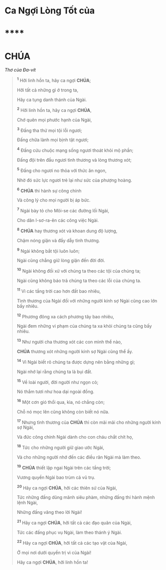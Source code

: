 # Ca Ngợi Lòng Tốt của

# \*\*\*\*

# CHÚA

_Thơ của Đa-vít_

> <sup><b>1</b></sup> Hỡi linh hồn ta, hãy ca ngợi **CHÚA**;
>
> Hỡi tất cả những gì ở trong ta,
>
> Hãy ca tụng danh thánh của Ngài.
>
> <sup><b>2</b></sup> Hỡi linh hồn ta, hãy ca ngợi **CHÚA**,
>
> Chớ quên mọi phước hạnh của Ngài,
>
> <sup><b>3</b></sup> Đấng tha thứ mọi tội lỗi ngươi;
>
> Đấng chữa lành mọi bịnh tật ngươi;
>
> <sup><b>4</b></sup> Đấng cứu chuộc mạng sống ngươi thoát khỏi mộ phần;
>
> Đấng đội trên đầu ngươi tình thương và lòng thương xót;
>
> <sup><b>5</b></sup> Đấng cho ngươi no thỏa với thức ăn ngon,
>
> Nhờ đó sức lực ngươi trẻ lại như sức của phượng hoàng.
>
> <sup><b>6</b></sup> **CHÚA** thi hành sự công chính
>
> Và công lý cho mọi người bị áp bức.
>
> <sup><b>7</b></sup> Ngài bày tỏ cho Môi-se các đường lối Ngài,
>
> Cho dân I-sơ-ra-ên các công việc Ngài.
>
> <sup><b>8</b></sup> **CHÚA** hay thương xót và khoan dung độ lượng,
>
> Chậm nóng giận và đầy dẫy tình thương.
>
> <sup><b>9</b></sup> Ngài không bắt tội luôn luôn;
>
> Ngài cũng chẳng giữ lòng giận đến đời đời.
>
> <sup><b>10</b></sup> Ngài không đối xử với chúng ta theo các tội của chúng ta;
>
> Ngài cũng không báo trả chúng ta theo các lỗi của chúng ta.
>
> <sup><b>11</b></sup> Vì các tầng trời cao hơn đất bao nhiêu,
>
> Tình thương của Ngài đối với những người kính sợ Ngài cũng cao lớn bấy nhiêu.
>
> <sup><b>12</b></sup> Phương đông xa cách phương tây bao nhiêu,
>
> Ngài đem những vi phạm của chúng ta xa khỏi chúng ta cũng bấy nhiêu.
>
> <sup><b>13</b></sup> Như người cha thương xót các con mình thể nào,
>
> **CHÚA** thương xót những người kính sợ Ngài cũng thể ấy.
>
> <sup><b>14</b></sup> Vì Ngài biết rõ chúng ta được dựng nên bằng những gì;
>
> Ngài nhớ lại rằng chúng ta là bụi đất.
>
> <sup><b>15</b></sup> Về loài người, đời người như ngọn cỏ;
>
> Nó thắm tươi như hoa dại ngoài đồng.
>
> <sup><b>16</b></sup> Một cơn gió thổi qua, kìa, nó chẳng còn;
>
> Chỗ nó mọc lên cũng không còn biết nó nữa.
>
> <sup><b>17</b></sup> Nhưng tình thương của **CHÚA** thì còn mãi mãi cho những người kính sợ Ngài,
>
> Và đức công chính Ngài dành cho con cháu chắt chít họ,
>
> <sup><b>18</b></sup> Tức cho những người giữ giao ước Ngài,
>
> Và cho những người nhớ đến các điều răn Ngài mà làm theo.
>
> <sup><b>19</b></sup> **CHÚA** thiết lập ngai Ngài trên các tầng trời;
>
> Vương quyền Ngài bao trùm cả vũ trụ.
>
> <sup><b>20</b></sup> Hãy ca ngợi **CHÚA**, hỡi các thiên sứ của Ngài,
>
> Tức những đấng dũng mãnh siêu phàm, những đấng thi hành mệnh lệnh Ngài,
>
> Những đấng vâng theo lời Ngài!
>
> <sup><b>21</b></sup> Hãy ca ngợi **CHÚA**, hỡi tất cả các đạo quân của Ngài,
>
> Tức các đấng phục vụ Ngài, làm theo thánh ý Ngài.
>
> <sup><b>22</b></sup> Hãy ca ngợi **CHÚA**, hỡi tất cả các tạo vật của Ngài,
>
> Ở mọi nơi dưới quyền trị vì của Ngài!
>
> Hãy ca ngợi **CHÚA**, hỡi linh hồn ta!
